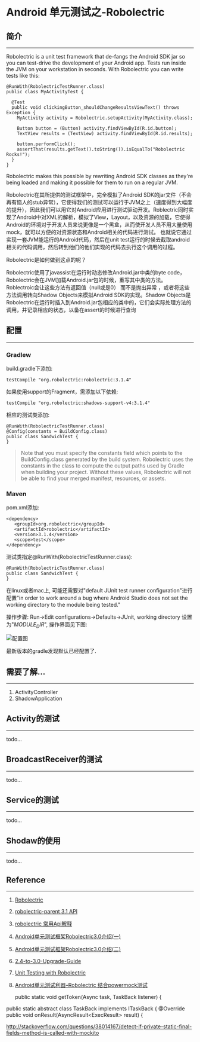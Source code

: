 # Android 单元测试之-Robolectric


## 简介

---

Robolectric is a unit test framework that de-fangs the Android SDK jar so you can test-drive the development of your Android app. Tests run inside the JVM on your workstation in seconds. With Robolectric you can write tests like this:

```
@RunWith(RobolectricTestRunner.class)
public class MyActivityTest {

  @Test
  public void clickingButton_shouldChangeResultsViewText() throws Exception {
    MyActivity activity = Robolectric.setupActivity(MyActivity.class);

    Button button = (Button) activity.findViewById(R.id.button);
    TextView results = (TextView) activity.findViewById(R.id.results);

    button.performClick();
    assertThat(results.getText().toString()).isEqualTo("Robolectric Rocks!");
  }
}
```
Robolectric makes this possible by rewriting Android SDK classes as they're being loaded and making it possible for them to run on a regular JVM.

Robolectric在其所提供的测试框架中，完全模拟了Android SDK的jar文件（不会再有恼人的stub异常），它使得我们的测试可以运行于JVM之上（速度得到大幅度的提升），因此我们可以用它对Android应用进行测试驱动开发。Roblectric同时实现了Android中对XML的解析，模拟了View，Layout，以及资源的加载，它使得Android的环境对于开发人员来说更像是一个黑盒，从而使开发人员不用大量使用mock，就可以方便的对资源状态和Android相关的代码进行测试。 也就说它通过实现一套JVM能运行的Android代码，然后在unit test运行的时候去截取android相关的代码调用，然后转到他们的他们实现的代码去执行这个调用的过程。


Robolectric是如何做到这点的呢？

Robolectric使用了javassist在运行时动态修改Android.jar中类的byte code，Robolectric会在JVM加载Android.jar包的时候，重写其中类的方法。Roblectroic会让这些方法有返回值（null或是0） 而不是抛出异常 ，或者将这些方法调用转向Shadow Objects来模拟Android SDK的实现。Shadow Objects是Robolectric在运行时插入到Android.jar包相应的类中的，它们会实际处理方法的调用，并记录相应的状态，以备在assert的时候进行查询




## 配置

---

### Gradlew
build.gradle下添加:

```
testCompile "org.robolectric:robolectric:3.1.4"
```

如果使用support的Fragment，需添加以下依赖:

```
testCompile "org.robolectric:shadows-support-v4:3.1.4"
```

相应的测试类添加:

```
@RunWith(RobolectricTestRunner.class)
@Config(constants = BuildConfig.class)
public class SandwichTest {
}
```

>Note that you must specify the constants field which points to the BuildConfig.class generated by the build system. Robolectric uses the constants in the class to compute the output paths used by Gradle when building your project. Without these values, Robolectric will not be able to find your merged manifest, resources, or assets.


### Maven

pom.xml添加:

```
<dependency>
   <groupId>org.robolectric</groupId>
   <artifactId>robolectric</artifactId>
   <version>3.1.4</version>
   <scope>test</scope>
</dependency>
```

测试类指定@RunWith(RobolectricTestRunner.class):

```
@RunWith(RobolectricTestRunner.class)
public class SandwichTest {
}
```



在linux或者mac上, 可能还需要对"default JUnit test runner configuration"进行配置"in order to work around a bug where Android Studio does not set the working directory to the module being tested."

操作步骤: Run->Edit configurations->Defaults->JUnit, working directory 设置为"$MODULE_DIR$", 操作界面见下图:

![配置图](http://robolectric.org/images/android-studio-configure-defaults-4bf48402.png)

最新版本的gradle发现默认已经配置了.


## 需要了解...

---

1. ActivityController
1. ShadowApplication



## Activity的测试

---

todo...

## BroadcastReceiver的测试

---

todo...

## Service的测试

---

todo...


## Shodaw的使用

---

todo...



## Reference 

---

1. [Robolectric](http://robolectric.org/)
1. [robolectric-parent 3.1 API](http://robolectric.org/javadoc/3.1/index.html)
1. [robolectric 常用Api解释](https://hkliya.gitbooks.io/unit-test-android-with-robolectric/content/2-api-explained.html)
1. [Android单元测试框架Robolectric3.0介绍(一)](http://www.jianshu.com/p/9d988a2f8ff7)
1. [Android单元测试框架Robolectric3.0介绍(二)](http://www.jianshu.com/p/3aa0e4efcfd3)
1. [2.4-to-3.0-Upgrade-Guide](https://github.com/robolectric/robolectric/wiki/2.4-to-3.0-Upgrade-Guide)
1. [Unit Testing with Robolectric](https://guides.codepath.com/android/Unit-Testing-with-Robolectric)
1. [Android单元测试利器–Robolectric 结合powermock测试](http://www.tuicool.com/articles/z67FZba)






	public static void getToken(Async<String> task, TaskBack<String> listener) {



public static abstract class TaskBack<T> implements ITaskBack<T> {
        @Override
        public void onResult(AsyncResult<ExecResult<T>> result) {



http://stackoverflow.com/questions/38014167/detect-if-private-static-final-fields-method-is-called-with-mockito